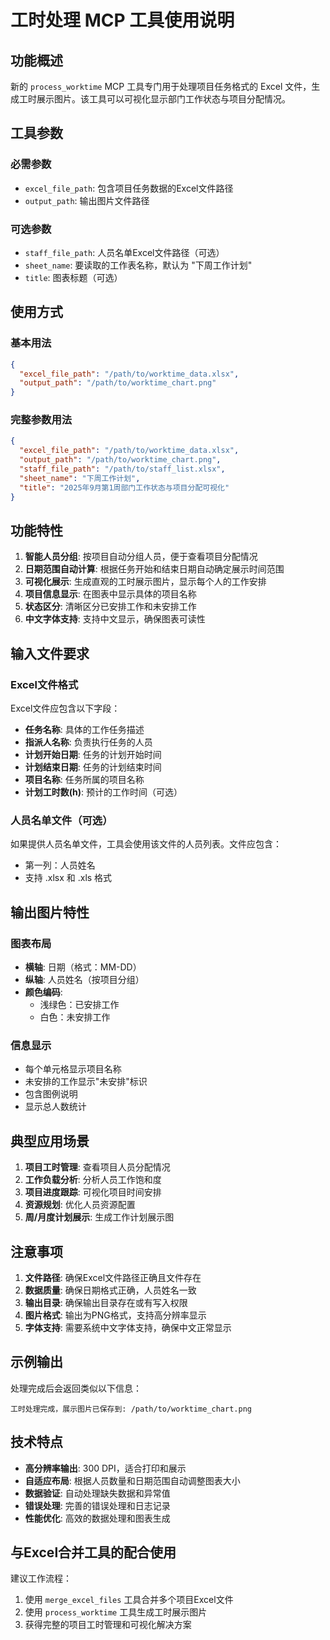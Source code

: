 # 工时处理 MCP 工具使用说明

## 功能概述

新的 `process_worktime` MCP 工具专门用于处理项目任务格式的 Excel 文件，生成工时展示图片。该工具可以可视化显示部门工作状态与项目分配情况。

## 工具参数

### 必需参数
- `excel_file_path`: 包含项目任务数据的Excel文件路径
- `output_path`: 输出图片文件路径

### 可选参数
- `staff_file_path`: 人员名单Excel文件路径（可选）
- `sheet_name`: 要读取的工作表名称，默认为 "下周工作计划"
- `title`: 图表标题（可选）

## 使用方式

### 基本用法
```json
{
  "excel_file_path": "/path/to/worktime_data.xlsx",
  "output_path": "/path/to/worktime_chart.png"
}
```

### 完整参数用法
```json
{
  "excel_file_path": "/path/to/worktime_data.xlsx",
  "output_path": "/path/to/worktime_chart.png",
  "staff_file_path": "/path/to/staff_list.xlsx",
  "sheet_name": "下周工作计划",
  "title": "2025年9月第1周部门工作状态与项目分配可视化"
}
```

## 功能特性

1. **智能人员分组**: 按项目自动分组人员，便于查看项目分配情况
2. **日期范围自动计算**: 根据任务开始和结束日期自动确定展示时间范围
3. **可视化展示**: 生成直观的工时展示图片，显示每个人的工作安排
4. **项目信息显示**: 在图表中显示具体的项目名称
5. **状态区分**: 清晰区分已安排工作和未安排工作
6. **中文字体支持**: 支持中文显示，确保图表可读性

## 输入文件要求

### Excel文件格式
Excel文件应包含以下字段：
- **任务名称**: 具体的工作任务描述
- **指派人名称**: 负责执行任务的人员
- **计划开始日期**: 任务的计划开始时间
- **计划结束日期**: 任务的计划结束时间
- **项目名称**: 任务所属的项目名称
- **计划工时数(h)**: 预计的工作时间（可选）

### 人员名单文件（可选）
如果提供人员名单文件，工具会使用该文件的人员列表。文件应包含：
- 第一列：人员姓名
- 支持 .xlsx 和 .xls 格式

## 输出图片特性

### 图表布局
- **横轴**: 日期（格式：MM-DD）
- **纵轴**: 人员姓名（按项目分组）
- **颜色编码**:
  - 浅绿色：已安排工作
  - 白色：未安排工作

### 信息显示
- 每个单元格显示项目名称
- 未安排的工作显示"未安排"标识
- 包含图例说明
- 显示总人数统计

## 典型应用场景

1. **项目工时管理**: 查看项目人员分配情况
2. **工作负载分析**: 分析人员工作饱和度
3. **项目进度跟踪**: 可视化项目时间安排
4. **资源规划**: 优化人员资源配置
5. **周/月度计划展示**: 生成工作计划展示图

## 注意事项

1. **文件路径**: 确保Excel文件路径正确且文件存在
2. **数据质量**: 确保日期格式正确，人员姓名一致
3. **输出目录**: 确保输出目录存在或有写入权限
4. **图片格式**: 输出为PNG格式，支持高分辨率显示
5. **字体支持**: 需要系统中文字体支持，确保中文正常显示

## 示例输出

处理完成后会返回类似以下信息：
```
工时处理完成，展示图片已保存到: /path/to/worktime_chart.png
```

## 技术特点

- **高分辨率输出**: 300 DPI，适合打印和展示
- **自适应布局**: 根据人员数量和日期范围自动调整图表大小
- **数据验证**: 自动处理缺失数据和异常值
- **错误处理**: 完善的错误处理和日志记录
- **性能优化**: 高效的数据处理和图表生成

## 与Excel合并工具的配合使用

建议工作流程：
1. 使用 `merge_excel_files` 工具合并多个项目Excel文件
2. 使用 `process_worktime` 工具生成工时展示图片
3. 获得完整的项目工时管理和可视化解决方案
